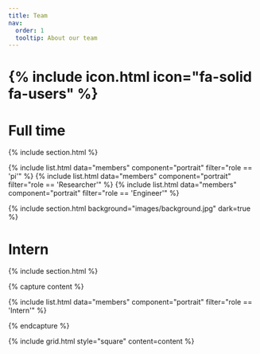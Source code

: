 ```yaml
---
title: Team
nav:
  order: 1
  tooltip: About our team
---
```


# {% include icon.html icon="fa-solid fa-users" %}

# Full time

{% include section.html %}

{% include list.html data="members" component="portrait" filter="role == 'pi'" %}
{% include list.html data="members" component="portrait" filter="role == 'Researcher'" %}
{% include list.html data="members" component="portrait" filter="role == 'Engineer'" %}

{% include section.html background="images/background.jpg" dark=true %}

# Intern

{% include section.html %}

{% capture content %}

{% include list.html data="members" component="portrait" filter="role == 'Intern'" %}

{% endcapture %}

{% include grid.html style="square" content=content %}

